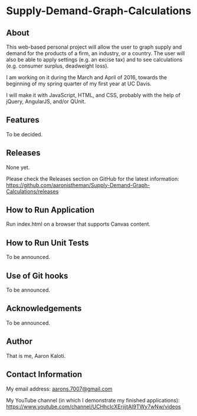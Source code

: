 # Supply-Demand-Graph-Calculations

About
-----

This web-based personal project will allow the user to graph supply and
demand
for the products of a firm, an industry, or a country. The user will also
be able to apply settings (e.g. an excise tax) and to see calculations
(e.g. consumer surplus, deadweight loss).

I am working on it during the March and April of 2016, towards the
beginning of my spring quarter of my first year at UC Davis.

I will make it with JavaScript, HTML, and CSS, probably with the
help of jQuery, AngularJS, and/or QUnit.

Features
--------

To be decided.

Releases
--------

None yet.

Please check the Releases section on GitHub for the latest information:
https://github.com/aaronistheman/Supply-Demand-Graph-Calculations/releases

How to Run Application
----------------------

Run index.html on a browser that supports Canvas content.

How to Run Unit Tests
---------------------

To be announced.

Use of Git hooks
----------------

To be announced.

Acknowledgements
----------------

To be announced.

Author
------

That is me, Aaron Kaloti.

Contact Information
-------------------

My email address: aarons.7007@gmail.com

My YouTube channel (in which I demonstrate my finished applications):
https://www.youtube.com/channel/UCHhcIcXErjijtAI9TWy7wNw/videos
